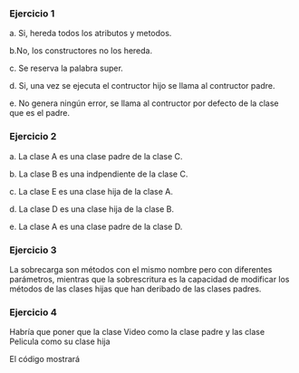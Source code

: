 ### Ejercicio 1
a. Si, hereda todos los atributos y metodos.

b.No, los constructores no los hereda.

c. Se reserva la palabra super.

d. Si, una vez se ejecuta el contructor hijo se llama al contructor padre.

e. No genera ningún error, se llama al contructor por defecto de la clase que es el padre.

### Ejercicio 2
a. La clase A es una clase padre de la clase C.

b. La clase B es una indpendiente de la clase C.

c. La clase E es una clase hija de la clase A.

d. La clase D es una clase hija de la clase B.

e. La clase A es una clase padre de la clase D.
### Ejercicio 3
La sobrecarga son métodos con el mismo nombre pero con diferentes parámetros, mientras que la sobrescritura es la capacidad de modificar los métodos de las clases hijas que han deribado de las clases padres.
### Ejercicio 4
Habría que poner que la clase Video como la clase padre y las clase Pelicula como su clase hija

El código mostrará